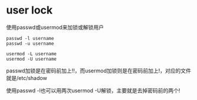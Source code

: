 
# user lock

使用passwd或usermod来加锁或解锁用户

```shell
passwd -l username
passwd -u username

usermod -L username
usermod -U username
```

passwd加锁是在密码前加上!!，而usermod加锁则是在密码前加上!，对应的文件就是/etc/shadow

使用passwd -l也可以用两次usermod -U解锁，主要就是去掉密码前的两个!
